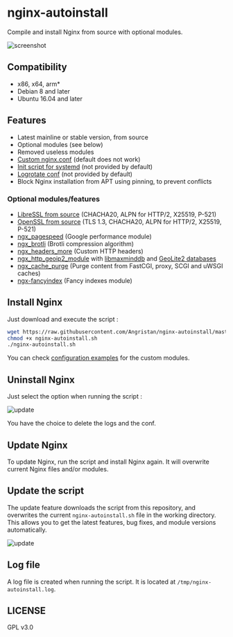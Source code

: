 # nginx-autoinstall

Compile and install Nginx from source with optional modules.

![screenshot](https://user-images.githubusercontent.com/11699655/33800227-29565ef6-dd3c-11e7-9967-7232ecd36ee4.png)

## Compatibility

* x86, x64, arm*
* Debian 8 and later
* Ubuntu 16.04 and later

## Features

* Latest mainline or stable version, from source
* Optional modules (see below)
* Removed useless modules
* [Custom nginx.conf](https://github.com/Angristan/nginx-autoinstall/blob/master/conf/nginx.conf) (default does not work)
* [Init script for systemd](https://github.com/Angristan/nginx-autoinstall/blob/master/conf/nginx.service) (not provided by default)
* [Logrotate conf](https://github.com/Angristan/nginx-autoinstall/blob/master/conf/nginx-logrotate) (not provided by default)
* Block Nginx installation from APT using pinning, to prevent conflicts

### Optional modules/features

* [LibreSSL from source](http://www.libressl.org/) (CHACHA20, ALPN for HTTP/2, X25519, P-521)
* [OpenSSL from source](https://www.openssl.org/) (TLS 1.3, CHACHA20, ALPN for HTTP/2, X25519, P-521)
* [ngx_pagespeed](https://github.com/pagespeed/ngx_pagespeed) (Google performance module)
* [ngx_brotli](https://github.com/eustas/ngx_brotli) (Brotli compression algorithm)
* [ngx_headers_more](https://github.com/openresty/headers-more-nginx-module) (Custom HTTP headers)
* [ngx_http_geoip2_module](https://github.com/leev/ngx_http_geoip2_module) with [libmaxminddb](https://github.com/maxmind/libmaxminddb) and [GeoLite2 databases](https://dev.maxmind.com/geoip/geoip2/geolite2/)
* [ngx_cache_purge](https://github.com/FRiCKLE/ngx_cache_purge) (Purge content from FastCGI, proxy, SCGI and uWSGI caches)
* [ngx-fancyindex](https://github.com/aperezdc/ngx-fancyindex) (Fancy indexes module)

## Install Nginx

Just download and execute the script :

```sh
wget https://raw.githubusercontent.com/Angristan/nginx-autoinstall/master/nginx-autoinstall.sh
chmod +x nginx-autoinstall.sh
./nginx-autoinstall.sh
```

You can check [configuration examples](https://github.com/Angristan/nginx-autoinstall/tree/master/conf) for the custom modules.

## Uninstall Nginx

Just select the option when running the script :

![update](https://lut.im/Hj7wJKWwke/WZqeHT1QwwGfKXFf.png)

You have the choice to delete the logs and the conf.

## Update Nginx

To update Nginx, run the script and install Nginx again. It will overwrite current Nginx files and/or modules.

## Update the script

The update feature downloads the script from this repository, and overwrites the current `nginx-autoinstall.sh` file in the working directory. This allows you to get the latest features, bug fixes, and module versions automatically.

![update](https://lut.im/uQSSVxAz09/zhZRuvJjZp2paLHm.png)

## Log file

A log file is created when running the script. It is located at `/tmp/nginx-autoinstall.log`.

## LICENSE

GPL v3.0
